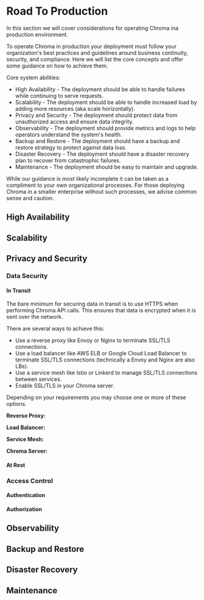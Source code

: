 # Road To Production

In this section we will cover considerations for operating Chroma ina production environment.

To operate Chroma in production your deployment must follow your organization's best practices and guidelines around
business continuity, security, and compliance. Here we will list the core concepts and offer some guidance on how to
achieve them.

Core system abilities:

- High Availability - The deployment should be able to handle failures while continuing to serve requests.
- Scalability - The deployment should be able to handle increased load by adding more resources (aka scale
  horizontally).
- Privacy and Security - The deployment should protect data from unauthorized access and ensure data integrity.
- Observability - The deployment should provide metrics and logs to help operators understand the system's health.
- Backup and Restore - The deployment should have a backup and restore strategy to protect against data loss.
- Disaster Recovery - The deployment should have a disaster recovery plan to recover from catastrophic failures.
- Maintenance - The deployment should be easy to maintain and upgrade.

While our guidance is most likely incomplete it can be taken as a compliment to your own organizational processes. For
those deploying Chroma in a smaller enterprise without such processes, we advise common sense and caution.

## High Availability

## Scalability

## Privacy and Security

### Data Security

#### In Transit

The bare minimum for securing data in transit is to use HTTPS when performing Chroma API calls. This ensures that data
is encrypted when it is sent over the network.

There are several ways to achieve this:

- Use a reverse proxy like Envoy or Nginx to terminate SSL/TLS connections.
- Use a load balancer like AWS ELB or Google Cloud Load Balancer to terminate SSL/TLS connections (technically a Envoy
  and Nginx are also LBs).
- Use a service mesh like Istio or Linkerd to manage SSL/TLS connections between services.
- Enable SSL/TLS in your Chroma server.

Depending on your requirements you may choose one or more of these options.


**Reverse Proxy:**

**Load Balancer:**

**Service Mesh:**

**Chroma Server:**


#### At Rest

### Access Control

#### Authentication

#### Authorization

## Observability

## Backup and Restore

## Disaster Recovery

## Maintenance



